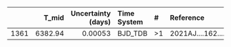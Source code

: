 |      |   T_mid |   Uncertainty (days) | Time System   | #   | Reference           |
|-----:|--------:|---------------------:|:--------------|:----|:--------------------|
| 1361 | 6382.94 |              0.00053 | BJD_TDB       | >1  | 2021AJ....162....7B |